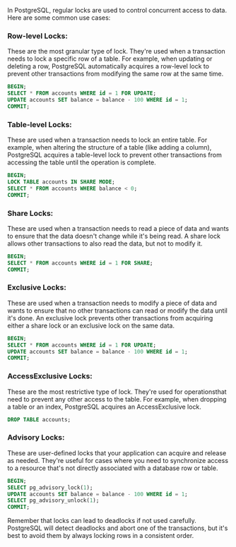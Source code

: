 In PostgreSQL, regular locks are used to control concurrent access to data. Here are some common use cases:

### Row-level Locks: 

These are the most granular type of lock. They're used when a transaction needs to lock a specific row of a table. For example, when updating or deleting a row, PostgreSQL automatically acquires a row-level lock to prevent other transactions from modifying the same row at the same time.

```sql
BEGIN;
SELECT * FROM accounts WHERE id = 1 FOR UPDATE;
UPDATE accounts SET balance = balance - 100 WHERE id = 1;
COMMIT;
```

### Table-level Locks: 

These are used when a transaction needs to lock an entire table. For example, when altering the structure of a table (like adding a column), PostgreSQL acquires a table-level lock to prevent other transactions from accessing the table until the operation is complete.

```sql
BEGIN;
LOCK TABLE accounts IN SHARE MODE;
SELECT * FROM accounts WHERE balance < 0;
COMMIT;
```

### Share Locks: 

These are used when a transaction needs to read a piece of data and wants to ensure that the data doesn't change while it's being read. A share lock allows other transactions to also read the data, but not to modify it.

```sql
BEGIN;
SELECT * FROM accounts WHERE id = 1 FOR SHARE;
COMMIT;
```

### Exclusive Locks: 

These are used when a transaction needs to modify a piece of data and wants to ensure that no other transactions can read or modify the data until it's done. An exclusive lock prevents other transactions from acquiring either a share lock or an exclusive lock on the same data.

```sql
BEGIN;
SELECT * FROM accounts WHERE id = 1 FOR UPDATE;
UPDATE accounts SET balance = balance - 100 WHERE id = 1;
COMMIT;
```

### AccessExclusive Locks: 

These are the most restrictive type of lock. They're used for operationsthat need to prevent any other access to the table. For example, when dropping a table or an index, PostgreSQL acquires an AccessExclusive lock.

```sql
DROP TABLE accounts;
```

### Advisory Locks: 

These are user-defined locks that your application can acquire and release as needed. They're useful for cases where you need to synchronize access to a resource that's not directly associated with a database row or table.

```sql
BEGIN;
SELECT pg_advisory_lock(1);
UPDATE accounts SET balance = balance - 100 WHERE id = 1;
SELECT pg_advisory_unlock(1);
COMMIT;
```

Remember that locks can lead to deadlocks if not used carefully. PostgreSQL will detect deadlocks and abort one of the transactions, but it's best to avoid them by always locking rows in a consistent order.